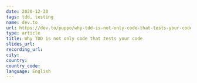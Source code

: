 ```yaml
---
date: 2020-12-30
tags: tdd, testing
name: dev.to
url: https://dev.to/puppo/why-tdd-is-not-only-code-that-tests-your-code-3cek
type: article
title: Why TDD is not only code that tests your code
slides_url:
recording_url:
city:
country:
country_code:
language: English
---
```

